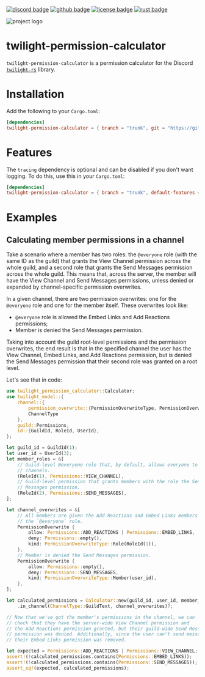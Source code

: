 <!-- cargo-sync-readme start -->

[![discord badge][]][discord link] [![github badge][]][github link] [![license badge][]][license link] [![rust badge]][rust link]

![project logo][logo]

# twilight-permission-calculator

`twilight-permission-calculator` is a permission calculator for the Discord
[`twilight-rs`] library.

# Installation

Add the following to your `Cargo.toml`:

```toml
[dependencies]
twilight-permission-calculator = { branch = "trunk", git = "https://github.com/twilight-rs/permission-calculator" }
```

# Features

The `tracing` dependency is optional and can be disabled if you don't want
logging. To do this, use this in your `Cargo.toml`:

```toml
[dependencies]
twilight-permission-calculator = { branch = "trunk", default-features = false, git = "https://github.com/twilight-rs/permission-calculator" }
```

# Examples

## Calculating member permissions in a channel

Take a scenario where a member has two roles: the `@everyone` role (with the
same ID as the guild) that grants the View Channel permission across the
whole guild, and a second role that grants the Send Messages permission
across the whole guild. This means that, across the server, the member will
have the View Channel and Send Messages permissions, unless denied or
expanded by channel-specific permission overwrites.

In a given channel, there are two permission overwrites: one for the
`@everyone` role and one for the member itself. These overwrites look
like:

- `@everyone` role is allowed the Embed Links and Add Reactions permissions;
- Member is denied the Send Messages permission.

Taking into account the guild root-level permissions and the permission
overwrites, the end result is that in the specified channel the user has
the View Channel, Embed Links, and Add Reactions permission, but is denied
the Send Messages permission that their second role was granted on a root
level.

Let's see that in code:

```rust
use twilight_permission_calculator::Calculator;
use twilight_model::{
    channel::{
        permission_overwrite::{PermissionOverwriteType, PermissionOverwrite},
        ChannelType
    },
    guild::Permissions,
    id::{GuildId, RoleId, UserId},
};

let guild_id = GuildId(1);
let user_id = UserId(3);
let member_roles = &[
    // Guild-level @everyone role that, by default, allows everyone to view
    // channels.
    (RoleId(1), Permissions::VIEW_CHANNEL),
    // Guild-level permission that grants members with the role the Send
    // Messages permission.
    (RoleId(2), Permissions::SEND_MESSAGES),
];

let channel_overwrites = &[
    // All members are given the Add Reactions and Embed Links members via
    // the `@everyone` role.
    PermissionOverwrite {
        allow: Permissions::ADD_REACTIONS | Permissions::EMBED_LINKS,
        deny: Permissions::empty(),
        kind: PermissionOverwriteType::Role(RoleId(1)),
    },
    // Member is denied the Send Messages permission.
    PermissionOverwrite {
        allow: Permissions::empty(),
        deny: Permissions::SEND_MESSAGES,
        kind: PermissionOverwriteType::Member(user_id),
    },
];

let calculated_permissions = Calculator::new(guild_id, user_id, member_roles)
    .in_channel(ChannelType::GuildText, channel_overwrites)?;

// Now that we've got the member's permissions in the channel, we can
// check that they have the server-wide View Channel permission and
// the Add Reactions permission granted, but their guild-wide Send Messages
// permission was denied. Additionally, since the user can't send messages,
// their Embed Links permission was removed.

let expected = Permissions::ADD_REACTIONS | Permissions::VIEW_CHANNEL;
assert!(!calculated_permissions.contains(Permissions::EMBED_LINKS));
assert!(!calculated_permissions.contains(Permissions::SEND_MESSAGES));
assert_eq!(expected, calculated_permissions);
```

[`twilight-rs`]: https://github.com/twilight-rs/twilight
[license badge]: https://img.shields.io/badge/license-ISC-blue.svg?style=for-the-badge
[license link]: https://opensource.org/licenses/ISC
[logo]: https://raw.githubusercontent.com/twilight-rs/twilight/trunk/logo.png
[rust badge]: https://img.shields.io/badge/rust-1.44.1+-93450a.svg?style=for-the-badge
[rust link]: https://blog.rust-lang.org/2020/06/18/Rust.1.44.1.html
[discord badge]: https://img.shields.io/discord/745809834183753828?color=%237289DA&label=discord%20server&logo=discord&style=for-the-badge
[discord link]: https://discord.gg/7jj8n7D
[github badge]: https://img.shields.io/badge/github-twilight-6f42c1.svg?style=for-the-badge&logo=github
[github link]: https://github.com/twilight-rs/twilight

<!-- cargo-sync-readme end -->
